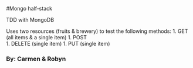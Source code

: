 #Mongo half-stack

TDD with MongoDB

Uses two resources (fruits & brewery) to test the following methods:
    1. GET (all items & a single item)
    1. POST  
    1. DELETE (single item)
    1. PUT (single item)

### By: Carmen & Robyn